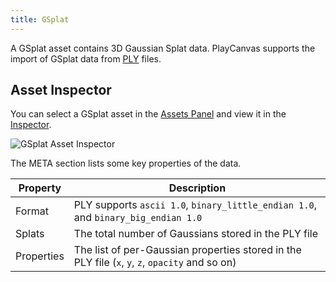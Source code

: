 ```yaml
---
title: GSplat
---
```


A GSplat asset contains 3D Gaussian Splat data. PlayCanvas supports the import of GSplat data from [PLY](https://en.wikipedia.org/wiki/PLY_(file_format)) files.

## Asset Inspector

You can select a GSplat asset in the [Assets Panel](/user-manual/editor/assets) and view it in the [Inspector](/user-manual/editor/inspector).

![GSplat Asset Inspector](/images/user-manual/assets/types/asset-inspector-gsplat.png)

The META section lists some key properties of the data.

| Property | Description |
| -------- | ----------- |
| Format   | PLY supports `ascii 1.0`, `binary_little_endian 1.0`, and `binary_big_endian 1.0` |
| Splats   | The total number of Gaussians stored in the PLY file |
| Properties | The list of per-Gaussian properties stored in the PLY file (`x`, `y`, `z`, `opacity` and so on) |
